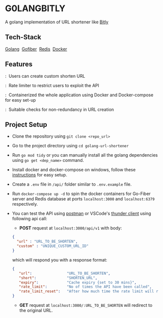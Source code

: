 # G0LANGBITLY

A golang implementation of URL shortener like <a href="https://bitly.com/">Bitly</a>


## Tech-Stack

<a href="https://go.dev/" target="_blank">Golang</a>&nbsp;
<a href="https://gofiber.io/" target="_blank">Gofiber</a>&nbsp;
<a href="https://redis.io/" target="_blank">Redis</a>&nbsp;
<a href="https://www.docker.com/" target="_blank">Docker</a>&nbsp;


## Features

: &nbsp;Users can create custom shorten URL

: &nbsp;Rate limiter to restrict users to exploit the API

: &nbsp;Containerized the whole application using Docker and Docker-compose for easy set-up

: &nbsp;Suitable checks for non-redundancy in URL creation 

## Project Setup
- Clone the repository using `git clone <repo_url>`
- Go to the project directory using `cd golang-url-shortener`
- Run `go mod tidy` or you can manually install all the golang dependencies using `go get <dep_name>` command.
- Install docker and docker-compose on windows, follow these [instructions](https://docs.docker.com/desktop/install/windows-install/) for easy setup.
- Create a `.env` file in `/api/` folder similar to `.env.example` file. 
- Run `docker-compose up -d` to spin the docker containers for Go-Fiber server and Redis database at ports `localhost:3000` and `localhost:6379` respectively.
- You can test the API using [postman](https://www.postman.com/) or VSCode's [thunder client](https://marketplace.visualstudio.com/items?itemName=rangav.vscode-thunder-client) using following api call:
  - **POST** request at `localhost:3000/api/v1` with body:
  ```json
  {
    "url" : "URL_TO_BE_SHORTEN",
    "custom" : "UNIQUE_CUSTOM_URL_ID"
  }
  ```
  which will respond you with a response format:
  ```json
  {
     "url":                "URL_TO_BE_SHORTEN",
     "short":              "SHORTEN_URL",
	 "expiry":             "Cache expiry {set to 30 mins}",
	 "rate_limit":         "No of times the API have been called", 
	 "rate_limit_reset":   "After how much time the rate limit will reset (in hours)",
  }
  ```
  
  - **GET** request at `localhost:3000/:URL_TO_BE_SHORTEN` will redirect to the original URL.